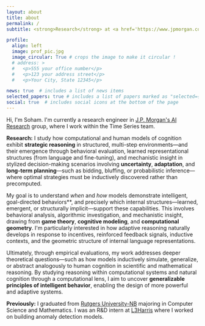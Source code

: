 ```yaml
---
layout: about
title: about
permalink: /
subtitle: <strong>Research</strong> at <a href='https://www.jpmorgan.com/technology/artificial-intelligence'>J.P. Morgan AI Research</a>

profile:
  align: left
  image: prof_pic.jpg
  image_circular: True # crops the image to make it circular !
  # address: >
  #   <p>555 your office number</p>
  #   <p>123 your address street</p>
  #   <p>Your City, State 12345</p>

news: true  # includes a list of news items
selected_papers: true # includes a list of papers marked as "selected={true}"
social: true  # includes social icons at the bottom of the page
---
```



Hi, I'm Soham. I'm currently a research engineer in [J.P. Morgan's AI Research](https://www.jpmorgan.com/technology/artificial-intelligence) group, where I work within the Time Series team.

<strong>Research:</strong>  I study how computational and human models of cognition exhibit **strategic reasoning** in structured, multi-step environments—and their emergence through behavioral evaluation, learned representational structures (from language and fine-tuning), and mechanistic insight in stylized decision-making scenarios involving **uncertainty**, **adaptation**, and **long-term planning**—such as bidding, bluffing, or probabilistic inference—where optimal strategies must be inductively discovered rather than precomputed.

My goal is to understand *when* and *how* models demonstrate intelligent, goal-directed behaviors**, and precisely which internal structures—learned, emergent, or structurally implicit—support these capabilities. This involves behavioral analysis, algorithmic investigation, and mechanistic insight, drawing from **game theory**, **cognitive modeling**, and **computational geometry**. I'm particularly interested in how adaptive reasoning naturally develops in response to incentives, reinforced feedback signals, inductive contexts, and the geometric structure of internal language representations.

Ultimately, through empirical evaluations, my work addresses deeper theoretical questions—such as how models inductively simulate, generalize, or abstract analogously to human cognition in scientific and mathematical reasoning. By studying reasoning within computational systems and natural cognition through a computational lens, I aim to uncover **generalizable principles of intelligent behavior**, enabling the design of more powerful and adaptive systems.


<!-- My interests lie broadly in interpretability for sequential data — both mechanistic and statistical — with applications in finance and healthcare. I'm particularly focused on building <b>scalable</b>, <b>interpretable</b> tools/models for multi-modal models (specifically sequential) that exploit the geometric structure of the underlying data, loss surfaces, and domain-specific mathematical constraints. -->
  

<!-- <ul>
  <li class="">Designing mechanisms to <b>define</b> and <b>detect</b> distribution shifts in various types of data in real time</li>
  <li class="">Building models that are <b>robust</b> to such shifts through:
    <ul>
      <li>Continual Learning</li>
      <li>Few Shot Learning</li>
      <li>Synthetic Data Generation</li>
      <li>Loss function engineering</li>
    </ul>
  </li>
</ul> -->

<strong>Previously:</strong> I graduated from [Rutgers University-NB](https://www.rutgers.edu/) majoring in Computer Science and Mathematics. I was an R&D intern at [L3Harris](https://www.l3harris.com/) where I worked on building anomaly detection models. 

<!-- 
Write your biography here. Tell the world about yourself. Link to your favorite [subreddit](http://reddit.com). You can put a picture in, too. The code is already in, just name your picture `prof_pic.jpg` and put it in the `img/` folder.

Put your address / P.O. box / other info right below your picture. You can also disable any these elements by editing `profile` property of the YAML header of your `_pages/about.md`. Edit `_bibliography/papers.bib` and Jekyll will render your [publications page](/al-folio/publications/) automatically.

Link to your social media connections, too. This theme is set up to use [Font Awesome icons](http://fortawesome.github.io/Font-Awesome/) and [Academicons](https://jpswalsh.github.io/academicons/), like the ones below. Add your Facebook, Twitter, LinkedIn, Google Scholar, or just disable all of them. -->
